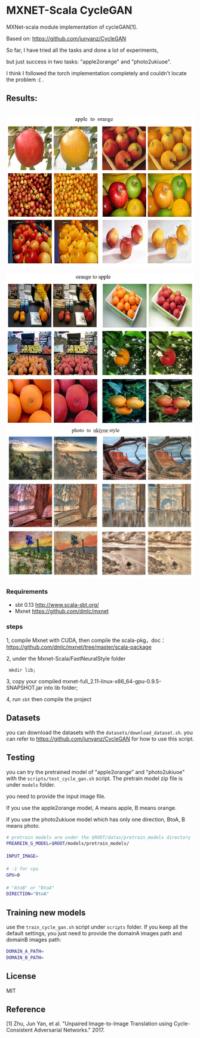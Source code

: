 # MXNET-Scala CycleGAN
MXNet-scala module implementation of cycleGAN[1].

Based on: 
https://github.com/junyanz/CycleGAN

So far, I have tried all the tasks and done a lot of experiments,

but just success in two tasks: "apple2orange" and "photo2ukiuoe".

I think I followed the torch implementation completely and couldn't locate the problem :( .


## Results:

<div align='center'>
  <img src='results/apple2orange.png'>
</div>

<div align='center'>
  <img src='results/orange2apple.png'>
</div>

<div align='center'>
  <img src='results/photo2ukiuoe.png'>
</div>


### Requirements

* sbt 0.13 http://www.scala-sbt.org/
* Mxnet https://github.com/dmlc/mxnet

### steps

1, compile Mxnet with CUDA, then compile the scala-pkg，doc： https://github.com/dmlc/mxnet/tree/master/scala-package

2, under the Mxnet-Scala/FastNeuralStyle folder 
```bah
 mkdir lib;
```
3, copy your compiled mxnet-full_2.11-linux-x86_64-gpu-0.9.5-SNAPSHOT.jar into lib folder;

4, run `sbt` then compile the project

## Datasets
you can download the datasets with the `datasets/download_dataset.sh`. you can refer to https://github.com/junyanz/CycleGAN
for how to use this script.

## Testing

you can try the pretrained model of "apple2orange" and "photo2ukiuoe" with the `scripts/test_cycle_gan.sh` script.
The pretrain model zip file is under `models` folder.

you need to provide the input image file.

If you use the apple2orange model, A means apple, B means orange.

If you use the photo2ukiuoe model which has only one direction, BtoA, B means photo.

```bash
# pretrain models are under the $ROOT/datas/pretrain_models directory
PREAREIN_G_MODEL=$ROOT/models/pretrain_models/

INPUT_IMAGE=

# -1 for cpu
GPU=0

# "AtoB" or "BtoA"
DIRECTION="BtoA"
```

## Training new models

use the `train_cycle_gan.sh` script under `scripts` folder.
If you keep all the default settings, you just need to provide the domainA images path and domainB images path:
```bash
DOMAIN_A_PATH=
DOMAIN_B_PATH=
```

## License
MIT

## Reference
[1] Zhu, Jun Yan, et al. "Unpaired Image-to-Image Translation using Cycle-Consistent Adversarial Networks." 2017.
